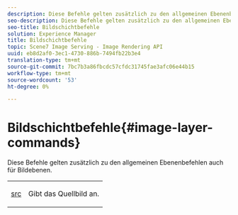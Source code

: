 ```yaml
---
description: Diese Befehle gelten zusätzlich zu den allgemeinen Ebenenbefehlen auch für Bildebenen.
seo-description: Diese Befehle gelten zusätzlich zu den allgemeinen Ebenenbefehlen auch für Bildebenen.
seo-title: Bildschichtbefehle
solution: Experience Manager
title: Bildschichtbefehle
topic: Scene7 Image Serving - Image Rendering API
uuid: eb8d2af0-3ec1-4730-886b-7494fb22b3e4
translation-type: tm+mt
source-git-commit: 7bc7b3a86fbcdc57cfdc31745fae3afc06e44b15
workflow-type: tm+mt
source-wordcount: '53'
ht-degree: 0%

---
```



# Bildschichtbefehle{#image-layer-commands}

Diese Befehle gelten zusätzlich zu den allgemeinen Ebenenbefehlen auch für Bildebenen.

<table id="simpletable_F6799DA025A64970B95085FB9910E1EF"> 
 <tr class="strow"> 
  <td class="stentry"> <p><a href="../../../../../../is-api/http-ref/image-serving-api-ref/c-http-protocol-reference/c-command-reference/r-src.md#reference-f6506637778c4c69bf106a7924a91ab1" type="reference" format="dita" scope="local"> src</a> </p> </td> 
  <td class="stentry"> <p>Gibt das Quellbild an. </p></td> 
 </tr> 
</table>

